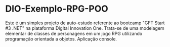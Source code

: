 # DIO-Exemplo-RPG-POO

Este é um simples projeto de auto-estudo referente ao bootcamp "GFT Start #3 .NET" na plataforma Digital Innovation One.
Trata-se de uma modelagem elementar de classes de personagens em um jogo RPG utilizando programação orientada a objetos.
Aplicação console.

